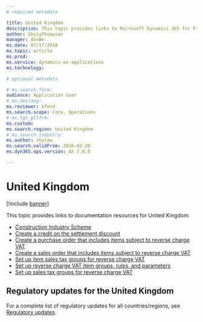 ```yaml
---
# required metadata

title: United Kingdom
description: This topic provides links to Microsoft Dynamics 365 for Finance and Operations documentation resources for the United Kingdom. 
author: ShylaThompson
manager: AnnBe
ms.date: 07/17/2018
ms.topic: article
ms.prod: 
ms.service: dynamics-ax-applications
ms.technology: 

# optional metadata

# ms.search.form: 
audience: Application User
# ms.devlang: 
ms.reviewer: kfend
ms.search.scope: Core, Operations
# ms.tgt_pltfrm: 
ms.custom: 
ms.search.region: United Kingdom
# ms.search.industry: 
ms.author: shylaw
ms.search.validFrom: 2016-02-28
ms.dyn365.ops.version: AX 7.0.0

---
```


# United Kingdom 

[!include [banner](../includes/banner.md)]

This topic provides links to documentation resources for United Kingdom. 

- [Construction Industry Scheme](emea-gbr-cis-construction-industry-scheme.md)
- [Create a credit on the settlement discount](tasks/gb-00009-credit-note-settlement-discount.md)
- [Create a purchase order that includes items subject to reverse charge VAT](tasks/purchase-order-reverse-charge-vat.md)
- [Create a sales order that includes items subject to reverse charge VAT](tasks/gb-00002-sales-order.md)
- [Set up item sales tax groups for reverse charge VAT](tasks/gb-00002-item-sales-tax-groups-reverse-charge-vat.md)
- [Set up reverse charge VAT item groups, rules, and parameters](tasks/gb-00002-reverse-charge-vat-item-groups.md)
- [Set up sales tax groups for reverse charge VAT](tasks/gb-00002-sales-tax-groups-reverse-charge-vat.md)

## Regulatory updates for the United Kingdom

For a complete list of regulatory updates for all countries/regions, see [Regulatory updates](regulatory-updates.md).
